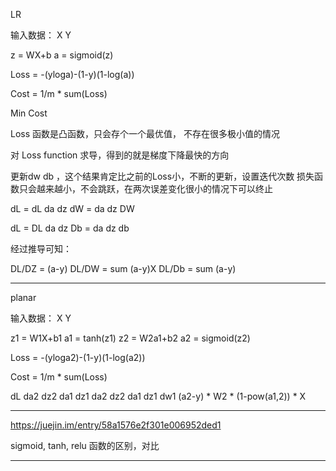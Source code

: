 LR

输入数据： X Y

z = WX+b
a = sigmoid(z)

Loss = -(yloga)-(1-y)(1-log(a))

Cost = 1/m * sum(Loss)

Min Cost

Loss 函数是凸函数，只会存个一个最优值， 不存在很多极小值的情况

对 Loss function 求导，得到的就是梯度下降最快的方向

更新dw db ，这个结果肯定比之前的Loss小，不断的更新，设置迭代次数
损失函数只会越来越小，不会跳跃，在两次误差变化很小的情况下可以终止

dL = dL da dz
dW = da dz DW

dL = DL da dz
Db = da dz db

经过推导可知：

DL/DZ = (a-y)
DL/DW = sum (a-y)X
DL/Db = sum (a-y)


-------------------------------------
planar

输入数据： X Y

z1 = W1X+b1
a1 = tanh(z1)
z2 = W2a1+b2
a2 = sigmoid(z2)

Loss = -(yloga2)-(1-y)(1-log(a2))

Cost = 1/m * sum(Loss)

dL   da2   dz2   da1   dz1
da2  dz2   da1   dz1   dw1
  (a2-y) *  W2 * (1-pow(a1,2)) * X


------------------------------------------------------
https://juejin.im/entry/58a1576e2f301e006952ded1

sigmoid, tanh, relu 函数的区别，对比

----------------------------------------------------------




